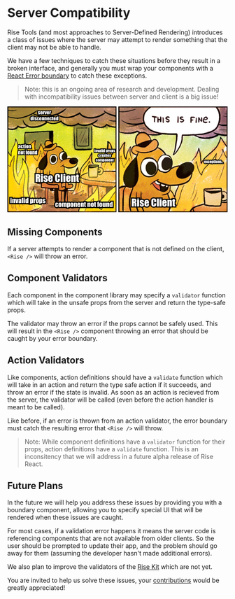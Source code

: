 # Server Compatibility

Rise Tools (and most approaches to Server-Defined Rendering) introduces a class of issues where the server may attempt to render something that the client may not be able to handle.

We have a few techniques to catch these situations before they result in a broken interface, and generally you must wrap your components with a [React Error boundary](https://react.dev/reference/react/Component#catching-rendering-errors-with-an-error-boundary) to catch these exceptions.

> Note: this is an ongoing area of research and development. Dealing with incompatibility issues between server and client is a big issue!

![](./assets/this-is-fine-errors.png)

## Missing Components

If a server attempts to render a component that is not defined on the client, `<Rise />` will throw an error.

## Component Validators

Each component in the component library may specify a `validator` function which will take in the unsafe props from the server and return the type-safe props.

The validator may throw an error if the props cannot be safely used. This will result in the `<Rise />` component throwing an error that should be caught by your error boundary.


## Action Validators

Like components, action definitions should have a `validate` function which will take in an action and return the type safe action if it succeeds, and throw an error if the state is invalid. As soon as an action is recieved from the server, the validator will be called (even before the action handler is meant to be called).

Like before, if an error is thrown from an action validator, the error boundary must catch the resulting error that `<Rise />` will throw.

> Note: While component definitions have a `validator` function for their props, action definitions have a `validate` function. This is an inconsitency that we will address in a future alpha release of Rise React.

## Future Plans

In the future we will help you address these issues by providing you with a boundary component, allowing you to specify special UI that will be rendered when these issues are caught.

For most cases, if a validation error happens it means the server code is referencing components that are not available from older clients. So the user should be prompted to update their app, and the problem should go away for them (assuming the developer hasn't made additional errors).

We also plan to improve the validators of the [Rise Kit](/docs/kit) which are not yet.

You are invited to help us solve these issues, your [contributions](/docs/contributors) would be greatly appreciated!